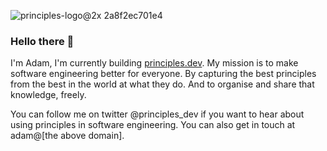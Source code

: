 
![principles-logo@2x 2a8f2ec701e4](https://user-images.githubusercontent.com/610638/124521046-25b88b80-dde6-11eb-9d15-9d8da51a432b.png) 

### Hello there 👋


I'm Adam, I'm currently building [principles.dev](https://principles.dev). My mission is to make software engineering better for everyone. By capturing the best principles from the best in the world at what they do. And to organise and share that knowledge, freely.

You can follow me on twitter @principles_dev if you want to hear about using principles in software engineering. You can also get in touch at adam@[the above domain].




<!--
**AdamCraven/AdamCraven** is a ✨ _special_ ✨ repository because its `README.md` (this file) appears on your GitHub profile.

Here are some ideas to get you started:

- 🔭 I’m currently working on ...
- 🌱 I’m currently learning ...
- 👯 I’m looking to collaborate on ...
- 🤔 I’m looking for help with ...
- 💬 Ask me about ...
- 📫 How to reach me: ...
- 😄 Pronouns: ...
- ⚡ Fun fact: ...
-->
